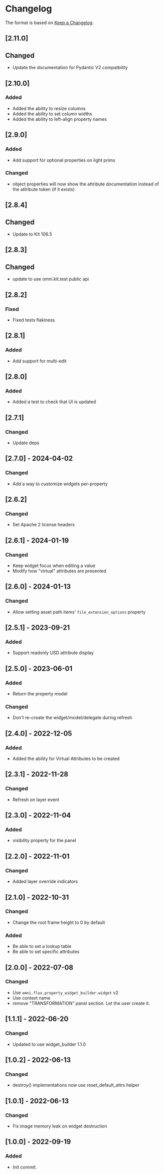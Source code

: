 # Changelog

The format is based on [Keep a Changelog](https://keepachangelog.com/en/1.0.0/).

## [2.11.0]
## Changed
- Update the documentation for Pydantic V2 compatbility

## [2.10.0]
### Added
- Added the ability to resize columns
- Added the ability to set column widths
- Added the ability to left-align property names

## [2.9.0]
### Added
- Add support for optional properties on light prims

### Changed
- object properties will now show the attribute documentation instead of the attribute token (if it exists)

## [2.8.4]
## Changed
- Update to Kit 106.5

## [2.8.3]
## Changed
- update to use omni.kit.test public api

## [2.8.2]
### Fixed
- Fixed tests flakiness

## [2.8.1]
### Added
- Add support for multi-edit

## [2.8.0]
### Added
- Added a test to check that UI is updated

## [2.7.1]
### Changed
- Update deps

## [2.7.0] - 2024-04-02
### Changed
- Add a way to customize widgets per-property

## [2.6.2]
### Changed
- Set Apache 2 license headers

## [2.6.1] - 2024-01-19
### Changed
- Keep widget focus when editing a value
- Modify how "virtual" attributes are presented

## [2.6.0] - 2024-01-13
### Changed
- Allow setting asset path items' `file_extension_options` property

## [2.5.1] - 2023-09-21
### Added
- Support readonly USD attribute display

## [2.5.0] - 2023-06-01
### Added
- Return the property model

### Changed
- Don't re-create the widget/model/delegate during refresh

## [2.4.0] - 2022-12-05
### Added
- Added the ability for Virtual Attributes to be created

## [2.3.1] - 2022-11-28
### Changed
- Refresh on layer event

## [2.3.0] - 2022-11-04
### Added
- visibility property for the panel

## [2.2.0] - 2022-11-01
### Changed
- Added layer override indicators

## [2.1.0] - 2022-10-31
### Changed
- Change the root frame height to 0 by default

### Added
- Be able to set a lookup table
- Be able to set specific attributes

## [2.0.0] - 2022-07-08
### Changed
- Use `omni.flux.property_widget_builder.widget` v2
- Use context name
- remove "TRANSFORMATION" panel section. Let the user create it.

## [1.1.1] - 2022-06-20
### Changed
- Updated to use widget_builder 1.1.0

## [1.0.2] - 2022-06-13
### Changed
- destroy() implementations now use reset_default_attrs helper

## [1.0.1] - 2022-06-13
### Changed
- Fix image memory leak on widget destruction

## [1.0.0] - 2022-09-19
### Added
- Init commit.
